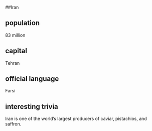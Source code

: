 ##Iran
## population
83 million

## capital
Tehran
 
## official language
Farsi

## interesting trivia
Iran is one of the world’s largest producers of caviar, pistachios, and saffron.



